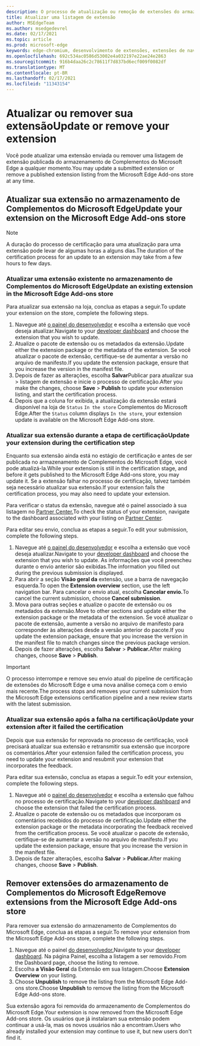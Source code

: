 ```yaml
---
description: O processo de atualização ou remoção de extensões do armazenamento de Complementos do Microsoft Edge
title: Atualizar uma listagem de extensão
author: MSEdgeTeam
ms.author: msedgedevrel
ms.date: 02/17/2021
ms.topic: article
ms.prod: microsoft-edge
keywords: edge-chromium, desenvolvimento de extensões, extensões de navegador, complementos, partner center, desenvolvedor
ms.openlocfilehash: 692c534ac0586d53002e4a032197e22ae24e2863
ms.sourcegitcommit: 916b4daa26c2c78611f7d837bd6ecf009f0082df
ms.translationtype: MT
ms.contentlocale: pt-BR
ms.lasthandoff: 02/17/2021
ms.locfileid: "11343154"
---
```

# <span data-ttu-id="e57cc-104">Atualizar ou remover sua extensão</span><span class="sxs-lookup"><span data-stu-id="e57cc-104">Update or remove your extension</span></span>  

<span data-ttu-id="e57cc-105">Você pode atualizar uma extensão enviada ou remover uma listagem de extensão publicada do armazenamento de Complementos do Microsoft Edge a qualquer momento.</span><span class="sxs-lookup"><span data-stu-id="e57cc-105">You may update a submitted extension or remove a published extension listing from the Microsoft Edge Add-ons store at any time.</span></span>  

## <span data-ttu-id="e57cc-106">Atualizar sua extensão no armazenamento de Complementos do Microsoft Edge</span><span class="sxs-lookup"><span data-stu-id="e57cc-106">Update your extension on the Microsoft Edge Add-ons store</span></span>  

> [!NOTE]
> <span data-ttu-id="e57cc-107">A duração do processo de certificação para uma atualização para uma extensão pode levar de algumas horas a alguns dias.</span><span class="sxs-lookup"><span data-stu-id="e57cc-107">The duration of the certification process for an update to an extension may take from a few hours to few days.</span></span>  

### <span data-ttu-id="e57cc-108">Atualizar uma extensão existente no armazenamento de Complementos do Microsoft Edge</span><span class="sxs-lookup"><span data-stu-id="e57cc-108">Update an existing extension in the Microsoft Edge Add-ons store</span></span>  

<span data-ttu-id="e57cc-109">Para atualizar sua extensão na loja, conclua as etapas a seguir.</span><span class="sxs-lookup"><span data-stu-id="e57cc-109">To update your extension on the store, complete the following steps.</span></span>  

1.  <span data-ttu-id="e57cc-110">Navegue até [o painel do desenvolvedor][MicrosoftPartnerCenter] e escolha a extensão que você deseja atualizar.</span><span class="sxs-lookup"><span data-stu-id="e57cc-110">Navigate to your [developer dashboard][MicrosoftPartnerCenter] and choose the extension that you wish to update.</span></span>  
1.  <span data-ttu-id="e57cc-111">Atualize o pacote de extensão ou os metadados da extensão.</span><span class="sxs-lookup"><span data-stu-id="e57cc-111">Update either the extension package or the metadata of the extension.</span></span>  <span data-ttu-id="e57cc-112">Se você atualizar o pacote de extensão, certifique-se de aumentar a versão no arquivo de manifesto.</span><span class="sxs-lookup"><span data-stu-id="e57cc-112">If you update the extension package, ensure that you increase the version in the manifest file.</span></span>  
1.  <span data-ttu-id="e57cc-113">Depois de fazer as alterações, escolha **Salvar**Publicar para atualizar sua  >   listagem de extensão e inicie o processo de certificação.</span><span class="sxs-lookup"><span data-stu-id="e57cc-113">After you make the changes, choose **Save** > **Publish** to update your extension listing, and start the certification process.</span></span>  
1.  <span data-ttu-id="e57cc-114">Depois que a coluna for exibida, a atualização da extensão estará disponível na loja de `Status` `In the store` Complementos do Microsoft Edge.</span><span class="sxs-lookup"><span data-stu-id="e57cc-114">After the `Status` column displays `In the store`, your extension update is available on the Microsoft Edge Add-ons store.</span></span>  
    
### <span data-ttu-id="e57cc-115">Atualizar sua extensão durante a etapa de certificação</span><span class="sxs-lookup"><span data-stu-id="e57cc-115">Update your extension during the certification step</span></span>  

<span data-ttu-id="e57cc-116">Enquanto sua extensão ainda está no estágio de certificação e antes de ser publicada no armazenamento de Complementos do Microsoft Edge, você pode atualizá-la.</span><span class="sxs-lookup"><span data-stu-id="e57cc-116">While your extension is still in the certification stage, and before it gets published to the Microsoft Edge Add-ons store, you may update it.</span></span> <span data-ttu-id="e57cc-117">Se a extensão falhar no processo de certificação, talvez também seja necessário atualizar sua extensão.</span><span class="sxs-lookup"><span data-stu-id="e57cc-117">If your extension fails the certification process, you may also need to update your extension.</span></span>    

<span data-ttu-id="e57cc-118">Para verificar o status da extensão, navegue até o painel associado à sua listagem no [Partner Center.][MicrosoftPartnerCenter]</span><span class="sxs-lookup"><span data-stu-id="e57cc-118">To check the status of your extension, navigate to the dashboard associated with your listing on [Partner Center][MicrosoftPartnerCenter].</span></span>  

<span data-ttu-id="e57cc-119">Para editar seu envio, conclua as etapas a seguir.</span><span class="sxs-lookup"><span data-stu-id="e57cc-119">To edit your submission, complete the following steps.</span></span>  

1.  <span data-ttu-id="e57cc-120">Navegue até [o painel do desenvolvedor][MicrosoftPartnerCenter] e escolha a extensão que você deseja atualizar.</span><span class="sxs-lookup"><span data-stu-id="e57cc-120">Navigate to your [developer dashboard][MicrosoftPartnerCenter] and choose the extension that you wish to update.</span></span>  <span data-ttu-id="e57cc-121">As informações que você preencheu durante o envio anterior são exibidas.</span><span class="sxs-lookup"><span data-stu-id="e57cc-121">The information you filled out during the previous submission is displayed.</span></span>  
1.  <span data-ttu-id="e57cc-122">Para abrir a seção **Visão geral da** extensão, use a barra de navegação esquerda.</span><span class="sxs-lookup"><span data-stu-id="e57cc-122">To open the **Extension overview** section, use the left navigation bar.</span></span>  <span data-ttu-id="e57cc-123">Para cancelar o envio atual, escolha **Cancelar envio.**</span><span class="sxs-lookup"><span data-stu-id="e57cc-123">To cancel the current submission, choose **Cancel submission**.</span></span>  
1.  <span data-ttu-id="e57cc-124">Mova para outras seções e atualize o pacote de extensão ou os metadados da extensão.</span><span class="sxs-lookup"><span data-stu-id="e57cc-124">Move to other sections and update either the extension package or the metadata of the extension.</span></span>  <span data-ttu-id="e57cc-125">Se você atualizar o pacote de extensão, aumente a versão no arquivo de manifesto para corresponder às alterações desde a versão anterior do pacote.</span><span class="sxs-lookup"><span data-stu-id="e57cc-125">If you update the extension package, ensure that you increase the version in the manifest file to match changes since the previous package version.</span></span>  
1.  <span data-ttu-id="e57cc-126">Depois de fazer alterações, escolha **Salvar**  >  **Publicar.**</span><span class="sxs-lookup"><span data-stu-id="e57cc-126">After making changes, choose **Save** > **Publish**.</span></span>  
    
> [!IMPORTANT]
> <span data-ttu-id="e57cc-127">O processo interrompe e remove seu envio atual do pipeline de certificação de extensões do Microsoft Edge e uma nova análise começa com o envio mais recente.</span><span class="sxs-lookup"><span data-stu-id="e57cc-127">The process stops and removes your current submission from the Microsoft Edge extensions certification pipeline and a new review starts with the latest submission.</span></span>  

### <span data-ttu-id="e57cc-128">Atualizar sua extensão após a falha na certificação</span><span class="sxs-lookup"><span data-stu-id="e57cc-128">Update your extension after it failed the certification</span></span>  

<span data-ttu-id="e57cc-129">Depois que sua extensão for reprovada no processo de certificação, você precisará atualizar sua extensão e retransmitir sua extensão que incorpore os comentários.</span><span class="sxs-lookup"><span data-stu-id="e57cc-129">After your extension failed the certification process, you need to update your extension and resubmit your extension that incorporates the feedback.</span></span>  

<span data-ttu-id="e57cc-130">Para editar sua extensão, conclua as etapas a seguir.</span><span class="sxs-lookup"><span data-stu-id="e57cc-130">To edit your extension, complete the following steps.</span></span>  

1.  <span data-ttu-id="e57cc-131">Navegue até o [painel do desenvolvedor][MicrosoftPartnerCenter] e escolha a extensão que falhou no processo de certificação.</span><span class="sxs-lookup"><span data-stu-id="e57cc-131">Navigate to your [developer dashboard][MicrosoftPartnerCenter] and choose the extension that failed the certification process.</span></span>  
1.  <span data-ttu-id="e57cc-132">Atualize o pacote de extensão ou os metadados que incorporam os comentários recebidos do processo de certificação.</span><span class="sxs-lookup"><span data-stu-id="e57cc-132">Update either the extension package or the metadata incorporating the feedback received from the certification process.</span></span>  <span data-ttu-id="e57cc-133">Se você atualizar o pacote de extensão, certifique-se de aumentar a versão no arquivo de manifesto.</span><span class="sxs-lookup"><span data-stu-id="e57cc-133">If you update the extension package, ensure that you increase the version in the manifest file.</span></span>  
1.  <span data-ttu-id="e57cc-134">Depois de fazer alterações, escolha **Salvar**  >  **Publicar.**</span><span class="sxs-lookup"><span data-stu-id="e57cc-134">After making changes, choose **Save** > **Publish**.</span></span>  
    
## <span data-ttu-id="e57cc-135">Remover extensões do armazenamento de Complementos do Microsoft Edge</span><span class="sxs-lookup"><span data-stu-id="e57cc-135">Remove extensions from the Microsoft Edge Add-ons store</span></span>  

<span data-ttu-id="e57cc-136">Para remover sua extensão do armazenamento de Complementos do Microsoft Edge, conclua as etapas a seguir.</span><span class="sxs-lookup"><span data-stu-id="e57cc-136">To remove your extension from the Microsoft Edge Add-ons store, complete the following steps.</span></span>  

1.  <span data-ttu-id="e57cc-137">Navegue até o painel [do desenvolvedor.][MicrosoftPartnerCenter]</span><span class="sxs-lookup"><span data-stu-id="e57cc-137">Navigate to your [developer dashboard][MicrosoftPartnerCenter].</span></span>  <span data-ttu-id="e57cc-138">Na página Painel, escolha a listagem a ser removido.</span><span class="sxs-lookup"><span data-stu-id="e57cc-138">From the Dashboard page, choose the listing to remove.</span></span>  
1.  <span data-ttu-id="e57cc-139">Escolha **a Visão Geral** da Extensão em sua listagem.</span><span class="sxs-lookup"><span data-stu-id="e57cc-139">Choose **Extension Overview** on your listing.</span></span>  
1.  <span data-ttu-id="e57cc-140">Choose **Unpublish** to remove the listing from the Microsoft Edge Add-ons store.</span><span class="sxs-lookup"><span data-stu-id="e57cc-140">Choose **Unpublish** to remove the listing from the Microsoft Edge Add-ons store.</span></span>  
    
<span data-ttu-id="e57cc-141">Sua extensão agora foi removida do armazenamento de Complementos do Microsoft Edge.</span><span class="sxs-lookup"><span data-stu-id="e57cc-141">Your extension is now removed from the Microsoft Edge Add-ons store.</span></span>  <span data-ttu-id="e57cc-142">Os usuários que já instalaram sua extensão podem continuar a usá-la, mas os novos usuários não a encontram.</span><span class="sxs-lookup"><span data-stu-id="e57cc-142">Users who already installed your extension may continue to use it, but new users don't find it.</span></span>  

<!-- links -->  

[MicrosoftPartnerCenter]: https://partner.microsoft.com/dashboard/microsoftedge/public/login?ref=dd "Partner Center"  
